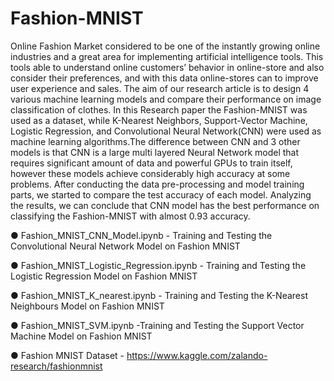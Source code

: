 # Fashion-MNIST
Online Fashion Market considered to be one of the instantly growing online industries and a great area for implementing artificial intelligence tools. This tools able to understand online customers’ behavior in online-store and also consider their preferences, and with this data online-stores can to improve user experience and sales. The aim of our research article is to design 4 various machine learning models and compare their performance on image classification of clothes. In this Research paper the Fashion-MNIST was used as a dataset, while K-Nearest Neighbors, Support-Vector Machine, Logistic Regression, and Convolutional Neural Network(CNN) were used as machine learning algorithms.The difference between CNN and 3 other models is that CNN is a large multi layered Neural Network model that requires significant amount of data and powerful GPUs to train itself, however these models achieve considerably high accuracy at some problems. After conducting the data pre-processing and model training parts, we started to compare the test accuracy of each model. Analyzing the results, we can conclude that CNN model has the best performance on classifying the Fashion-MNIST with almost 0.93 accuracy.


● Fashion_MNIST_CNN_Model.ipynb - Training and Testing the Convolutional Neural Network Model on Fashion MNIST

● Fashion_MNIST_Logistic_Regression.ipynb - Training and Testing the Logistic Regression Model on Fashion MNIST

● Fashion_MNIST_K_nearest.ipynb - Training and Testing the K-Nearest Neighbours Model on Fashion MNIST

● Fashion_MNIST_SVM.ipynb -Training and Testing the Support Vector Machine Model on Fashion MNIST

● Fashion MNIST Dataset - https://www.kaggle.com/zalando-research/fashionmnist
